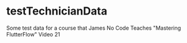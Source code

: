 # testTechnicianData
Some test data for a course that James No Code Teaches "Mastering FlutterFlow" Video 21
